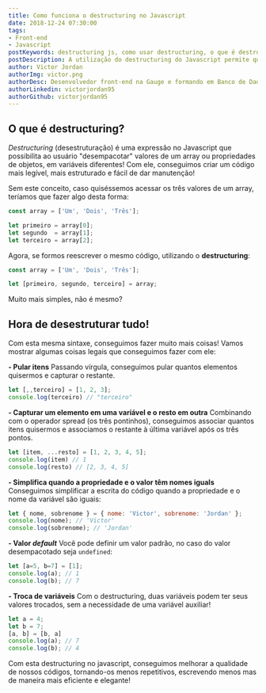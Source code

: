 ```yaml
---
title: Como funciona o destructuring no Javascript 
date: 2018-12-24 07:30:00
tags:
- Front-end
- Javascript
postKeywords: destructuring js, como usar destructuring, o que é destructuring js, o que é destructuring, como posso usar destructuring, destruct js
postDescription: A utilização do destructuring do Javascript permite que nosso código se torne mais elegante e legível!
author: Victor Jordan
authorImg: victor.png
authorDesc: Desenvolvedor front-end na Gauge e formando em Banco de Dados pela Fatec, apaixonado por usabilidade, performance e UX!
authorLinkedin: victorjordan95
authorGithub: victorjordan95
---
```


## O que é destructuring? 

*Destructuring* (desestruturação) é uma expressão no Javascript que possibilita ao usuário "desempacotar" valores de um array ou propriedades de objetos, em variáveis diferentes!
Com ele, conseguimos criar um código mais legível, mais estruturado e fácil de dar manutenção!

Sem este conceito, caso quiséssemos acessar os três valores de um array, teríamos que fazer algo desta forma:

```javascript
const array = ['Um', 'Dois', 'Três'];

let primeiro = array[0];
let segundo  = array[1];
let terceiro = array[2];
```

Agora, se formos reescrever o mesmo código, utilizando o **destructuring**:

<!-- more -->

```javascript
const array = ['Um', 'Dois', 'Três'];

let [primeiro, segundo, terceiro] = array;
```

Muito mais simples, não é mesmo?

## Hora de desestruturar tudo!

Com esta mesma sintaxe, conseguimos fazer muito mais coisas! Vamos mostrar algumas coisas legais que conseguimos fazer com ele:

**- Pular itens**
Passando vírgula, conseguimos pular quantos elementos quisermos e capturar o restante.

```javascript
let [,,terceiro] = [1, 2, 3];
console.log(terceiro) // "terceiro"
```

**- Capturar um elemento em uma variável e o resto em outra**
Combinando com o operador spread (os três pontinhos), conseguimos associar quantos itens quisermos e associamos o restante à última variável após os três pontos.

```javascript
let [item, ...resto] = [1, 2, 3, 4, 5];
console.log(item) // 1
console.log(resto) // [2, 3, 4, 5]
```

**- Simplifica quando a propriedade e o valor têm nomes iguals**
Conseguimos simplificar a escrita do código quando a propriedade e o nome da variável são iguais:

```javascript
let { nome, sobrenome } = { nome: 'Victor', sobrenome: 'Jordan' };
console.log(nome); // 'Victor'
console.log(sobrenome); // 'Jordan'
```

**- Valor *default***
Você pode definir um valor padrão, no caso do valor desempacotado seja `undefined`:

```javascript
let [a=5, b=7] = [1];
console.log(a); // 1
console.log(b); // 7
```

**- Troca de variáveis**
Com o destructuring, duas variáveis podem ter seus valores trocados, sem a necessidade de uma variável auxiliar!

```javascript
let a = 4;
let b = 7;
[a, b] = [b, a]
console.log(a); // 7
console.log(b); // 4
```

Com esta destructuring no javascript, conseguimos melhorar a qualidade de nossos códigos, tornando-os menos repetitivos, escrevendo menos mas de maneira mais eficiente e elegante!